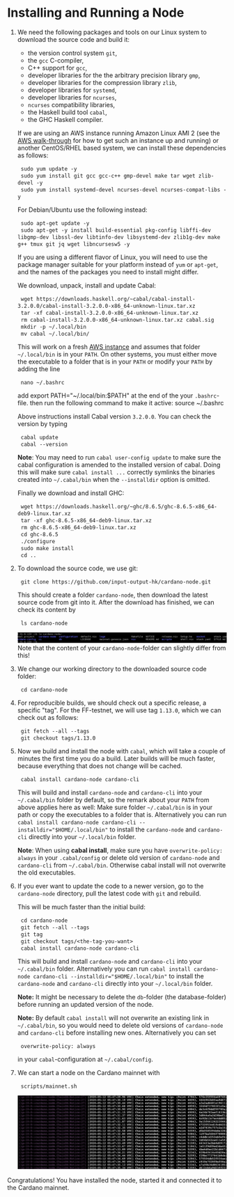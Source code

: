 # Installing and Running a Node

1. We need the following packages and tools on our Linux system to download the source code and build it:
    - the version control system ``git``,
    - the ``gcc`` C-compiler,
    - C++ support for ``gcc``,
    - developer libraries for the the arbitrary precision library ``gmp``,
    - developer libraries for the compression library ``zlib``,
    - developer libraries for ``systemd``,
    - developer libraries for ``ncurses``,
    - ``ncurses`` compatibility libraries,
    - the Haskell build tool ``cabal``,
    - the GHC Haskell compiler.

   If we are using an AWS instance running Amazon Linux AMI 2 (see the [AWS walk-through](AWS.md) for how to get such an instance up and running)
   or another CentOS/RHEL based system,
   we can install these dependencies as follows:

        sudo yum update -y
        sudo yum install git gcc gcc-c++ gmp-devel make tar wget zlib-devel -y
        sudo yum install systemd-devel ncurses-devel ncurses-compat-libs -y

   For Debian/Ubuntu use the following instead:

        sudo apt-get update -y
        sudo apt-get -y install build-essential pkg-config libffi-dev libgmp-dev libssl-dev libtinfo-dev libsystemd-dev zlib1g-dev make g++ tmux git jq wget libncursesw5 -y

   If you are using a different flavor of Linux, you will need to use the package manager suitable for your platform instead of `yum` or `apt-get`,
   and the names of the packages you need to install might differ.

   We download, unpack, install and update Cabal:

        wget https://downloads.haskell.org/~cabal/cabal-install-3.2.0.0/cabal-install-3.2.0.0-x86_64-unknown-linux.tar.xz
        tar -xf cabal-install-3.2.0.0-x86_64-unknown-linux.tar.xz
        rm cabal-install-3.2.0.0-x86_64-unknown-linux.tar.xz cabal.sig
        mkdir -p ~/.local/bin
        mv cabal ~/.local/bin/

   This will work on a fresh [AWS instance](AWS.md) and assumes that folder `~/.local/bin` is in your `PATH`.
   On other systems, you must either move the executable to a folder that is in your `PATH` or modify your `PATH` by adding the line

        nano ~/.bashrc

    add export PATH="~/.local/bin:$PATH" at the end of the your `.bashrc`-file.
    then run the following command to make it active:
    source ~/.bashrc

   Above instructions install Cabal version `3.2.0.0`. You can check the version by typing

        cabal update
        cabal --version
        
   __Note__: You may need to run `cabal user-config update` to make sure the cabal configuration is amended to the installed version of cabal. Doing this will make sure `cabal install ...` correctly symlinks the binaries created into `~/.cabal/bin` when the `--installdir` option is omitted.

   Finally we download and install GHC:

        wget https://downloads.haskell.org/~ghc/8.6.5/ghc-8.6.5-x86_64-deb9-linux.tar.xz
        tar -xf ghc-8.6.5-x86_64-deb9-linux.tar.xz
        rm ghc-8.6.5-x86_64-deb9-linux.tar.xz
        cd ghc-8.6.5
        ./configure
        sudo make install
        cd ..

2. To download the source code, we use git:

        git clone https://github.com/input-output-hk/cardano-node.git

   This should create a folder ``cardano-node``, then download the latest source code from git into it.
   After the download has finished, we can check its content by

        ls cardano-node

   ![Content of folder ``cardano-node``.](images/ls-cardano-node.png)
   Note that the content of your ``cardano-node``-folder can slightly differ from this!

3. We change our working directory to the downloaded source code folder:

        cd cardano-node

4. For reproducible builds, we should check out a specific release, a specific "tag".
   For the FF-testnet, we will use tag `1.13.0`, which we can check out as follows:

        git fetch --all --tags
        git checkout tags/1.13.0

5. Now we build and install the node with ``cabal``,
   which will take a couple of minutes the first time you do a build. Later builds will be much faster, because everything that does not change will be cached.

   		cabal install cardano-node cardano-cli

   This will build and install `cardano-node` and `cardano-cli` into your `~/.cabal/bin` folder by default, so the remark about your `PATH` from above applies here as well: Make sure folder `~/.cabal/bin` is in your path or copy the executables to a folder that is. Alternatively you can run `cabal install cardano-node cardano-cli --installdir="$HOME/.local/bin"` to install the `cardano-node` and `cardano-cli` directly into your `~/.local/bin` folder.

   __Note__: When using __cabal install__, make sure you have `overwrite-policy: always` in your `.cabal/config` or delete old version of `cardano-node` and `cardano-cli` from `~/.cabal/bin`. Otherwise cabal install will not overwrite the old executables.

6. If you ever want to update the code to a newer version, go to the `cardano-node` directory, pull the latest code with ``git`` and rebuild.

   This will be much faster than the initial build:

        cd cardano-node
        git fetch --all --tags
        git tag
        git checkout tags/<the-tag-you-want>
        cabal install cardano-node cardano-cli
        
   This will build and install `cardano-node` and `cardano-cli` into your `~/.cabal/bin` folder. Alternatively you can run `cabal install cardano-node cardano-cli --installdir="$HOME/.local/bin"` to install the `cardano-node` and `cardano-cli` directly into your `~/.local/bin` folder.

   __Note:__ It might be necessary to delete the `db`-folder (the database-folder) before running an updated version of the node.

   __Note:__ By default `cabal install` will not overwrite an existing link in `~/.cabal/bin`, so you would need to delete old versions of
   `cardano-node` and `cardano-cli` before installing new ones. Alternatively you can set

        overwrite-policy: always

   in your `cabal`-configuration at `~/.cabal/config`.

7. We can start a node on the Cardano mainnet with

        scripts/mainnet.sh

   ![Node running on mainnet.](images/mainnet.png)

Congratulations! You have installed the node, started it and connected it to the Cardano mainnet.
